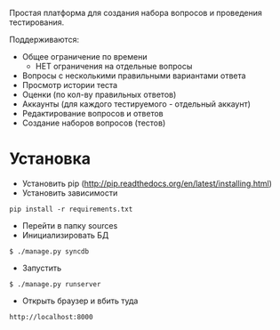 Простая платформа для создания набора вопросов и проведения тестирования.

Поддерживаются:

* Общее ограничение по времени
    * НЕТ ограничения на отдельные вопросы
* Вопросы с несколькими правильными вариантами ответа
* Просмотр истории теста
* Оценки (по кол-ву правильных ответов)
* Аккаунты (для каждого тестируемого - отдельный аккаунт)
* Редактирование вопросов и ответов
* Создание наборов вопросов (тестов)


Установка
=========

* Установить pip (http://pip.readthedocs.org/en/latest/installing.html)
* Установить зависимости
```
pip install -r requirements.txt
```
* Перейти в папку sources
* Инициализировать БД
```
$ ./manage.py syncdb
```
* Запустить
```
$ ./manage.py runserver
```
* Открыть браузер и вбить туда
```
http://localhost:8000
```